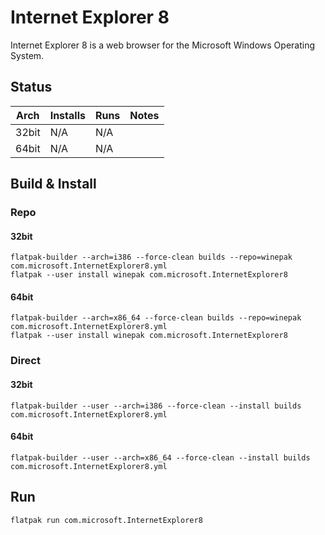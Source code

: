 # Internet Explorer 8
Internet Explorer 8 is a web browser for the Microsoft Windows Operating System.

## Status

| Arch  | Installs | Runs | Notes |
| ----- | -------- | ---- | ----- |
| 32bit | N/A      | N/A  |       |
| 64bit | N/A      | N/A  |       |

## Build & Install
### Repo
#### 32bit

    flatpak-builder --arch=i386 --force-clean builds --repo=winepak com.microsoft.InternetExplorer8.yml
    flatpak --user install winepak com.microsoft.InternetExplorer8

#### 64bit

    flatpak-builder --arch=x86_64 --force-clean builds --repo=winepak com.microsoft.InternetExplorer8.yml
    flatpak --user install winepak com.microsoft.InternetExplorer8

### Direct
#### 32bit

    flatpak-builder --user --arch=i386 --force-clean --install builds com.microsoft.InternetExplorer8.yml

#### 64bit

    flatpak-builder --user --arch=x86_64 --force-clean --install builds com.microsoft.InternetExplorer8.yml

## Run

    flatpak run com.microsoft.InternetExplorer8

